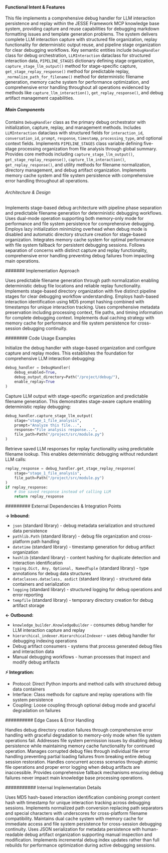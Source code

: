 <!-- CACHE_METADATA_START -->
<!-- Source File: {PROJECT_ROOT}/jesse-framework-mcp/jesse_framework_mcp/knowledge_bases/indexing/enhanced_prompts.py -->
<!-- Cached On: 2025-07-04T00:47:02.021854 -->
<!-- Source Modified: 2025-07-04T00:13:35.334281 -->
<!-- Cache Version: 1.0 -->
<!-- CACHE_METADATA_END -->

#### Functional Intent & Features

This file implements a comprehensive debug handler for LLM interaction persistence and replay within the JESSE Framework MCP knowledge base system, providing capture and reuse capabilities for debugging markdown formatting issues and template generation problems. The system delivers complete LLM interaction capture with structured file organization, replay functionality for deterministic output reuse, and pipeline stage organization for clear debugging workflows. Key semantic entities include `DebugHandler` class for debug orchestration, `LLMInteraction` dataclass for structured interaction data, `PIPELINE_STAGES` dictionary defining stage organization, `capture_stage_llm_output()` method for stage-specific capture, `get_stage_replay_response()` method for predictable replay, `_normalize_path_for_filename()` method for deterministic filename generation, memory cache system for performance optimization, and comprehensive error handling throughout all operations evidenced by methods like `capture_llm_interaction()`, `get_replay_response()`, and debug artifact management capabilities.

##### Main Components

Contains `DebugHandler` class as the primary debug orchestrator with initialization, capture, replay, and management methods. Includes `LLMInteraction` dataclass with structured fields for `interaction_id`, `conversation_id`, `prompt`, `response`, `timestamp`, `processing_type`, and optional context fields. Implements `PIPELINE_STAGES` class variable defining five-stage processing organization from file analysis through global summary. Provides core methods including `capture_stage_llm_output()`, `get_stage_replay_response()`, `capture_llm_interaction()`, `get_replay_response()`, and utility methods for filename normalization, directory management, and debug artifact organization. Implements memory cache system and file system persistence with comprehensive error handling throughout all operations.

###### Architecture & Design

Implements stage-based debug architecture with pipeline phase separation and predictable filename generation for deterministic debugging workflows. Uses dual-mode operation supporting both memory-only mode for performance and file system persistence for comprehensive debugging. Employs lazy initialization minimizing overhead when debug mode is disabled and automatic directory structure creation for stage-based organization. Integrates memory cache system for optimal performance with file system fallback for persistent debugging sessions. Follows separation of concerns with distinct capture and replay functionality, comprehensive error handling preventing debug failures from impacting main operations.

####### Implementation Approach

Uses predictable filename generation through path normalization enabling deterministic debug file locations and reliable replay functionality. Implements stage-based directory organization with five distinct pipeline stages for clear debugging workflow understanding. Employs hash-based interaction identification using MD5 prompt hashing combined with timestamps for unique interaction tracking. Uses comprehensive metadata preservation including processing context, file paths, and timing information for complete debugging context. Implements dual caching strategy with memory cache for performance and file system persistence for cross-session debugging continuity.

######## Code Usage Examples

Initialize the debug handler with stage-based organization and configure capture and replay modes. This establishes the foundation for comprehensive LLM interaction debugging:

```python
debug_handler = DebugHandler(
    debug_enabled=True,
    debug_output_directory=Path("/project/debug/"),
    enable_replay=True
)
```

Capture LLM output with stage-specific organization and predictable filename generation. This demonstrates stage-aware capture enabling deterministic replay debugging:

```python
debug_handler.capture_stage_llm_output(
    stage="stage_1_file_analysis",
    prompt="Analyze this file...",
    response="File analysis response...",
    file_path=Path("/project/src/module.py")
)
```

Retrieve saved LLM responses for replay functionality using predictable filename lookup. This enables deterministic debugging without redundant LLM calls:

```python
replay_response = debug_handler.get_stage_replay_response(
    stage="stage_1_file_analysis",
    file_path=Path("/project/src/module.py")
)
if replay_response:
    # Use saved response instead of calling LLM
    return replay_response
```

######### External Dependencies & Integration Points

**→ Inbound:**

- `json` (standard library) - debug metadata serialization and structured data persistence
- `pathlib.Path` (standard library) - debug file organization and cross-platform path handling
- `datetime` (standard library) - timestamp generation for debug artifact organization
- `hashlib` (standard library) - content hashing for duplicate detection and interaction identification
- `typing.Dict, Any, Optional, NamedTuple` (standard library) - type annotations for debug data structures
- `dataclasses.dataclass, asdict` (standard library) - structured data containers and serialization
- `logging` (standard library) - structured logging for debug operations and error reporting
- `tempfile` (standard library) - temporary directory creation for debug artifact storage

**← Outbound:**

- `knowledge_builder.KnowledgeBuilder` - consumes debug handler for LLM interaction capture and replay
- `hierarchical_indexer.HierarchicalIndexer` - uses debug handler for debugging indexing operations
- Debug artifact consumers - systems that process generated debug files and interaction data
- Manual debugging workflows - human processes that inspect and modify debug artifacts

**⚡ Integration:**

- Protocol: Direct Python imports and method calls with structured debug data containers
- Interface: Class methods for capture and replay operations with file system persistence
- Coupling: Loose coupling through optional debug mode and graceful degradation on failures

########## Edge Cases & Error Handling

Handles debug directory creation failures through comprehensive error handling with graceful degradation to memory-only mode when file system operations fail. Addresses file system permission issues by disabling debug persistence while maintaining memory cache functionality for continued operation. Manages corrupted debug files through individual file error handling preventing partial loading failures from breaking entire debug session restoration. Handles concurrent access scenarios through atomic file operations and proper error logging when debug artifacts are inaccessible. Provides comprehensive fallback mechanisms ensuring debug failures never impact main knowledge base processing operations.

########### Internal Implementation Details

Uses MD5 hash-based interaction identification combining prompt content hash with timestamp for unique interaction tracking across debugging sessions. Implements normalized path conversion replacing path separators and special characters with underscores for cross-platform filename compatibility. Maintains dual cache system with memory cache for immediate access and file system persistence for cross-session debugging continuity. Uses JSON serialization for metadata persistence with human-readable debug artifact organization supporting manual inspection and modification. Implements incremental debug index updates rather than full rebuilds for performance optimization during active debugging sessions.